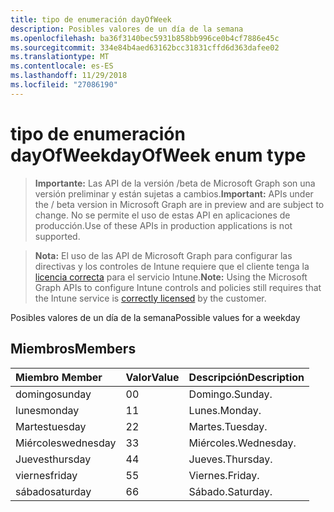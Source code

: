 ```yaml
---
title: tipo de enumeración dayOfWeek
description: Posibles valores de un día de la semana
ms.openlocfilehash: ba36f3140bec5931b858bb996ce0b4cf7886e45c
ms.sourcegitcommit: 334e84b4aed63162bcc31831cffd6d363dafee02
ms.translationtype: MT
ms.contentlocale: es-ES
ms.lasthandoff: 11/29/2018
ms.locfileid: "27086190"
---
```

# <a name="dayofweek-enum-type"></a><span data-ttu-id="b068c-103">tipo de enumeración dayOfWeek</span><span class="sxs-lookup"><span data-stu-id="b068c-103">dayOfWeek enum type</span></span>

> <span data-ttu-id="b068c-104">**Importante:** Las API de la versión /beta de Microsoft Graph son una versión preliminar y están sujetas a cambios.</span><span class="sxs-lookup"><span data-stu-id="b068c-104">**Important:** APIs under the / beta version in Microsoft Graph are in preview and are subject to change.</span></span> <span data-ttu-id="b068c-105">No se permite el uso de estas API en aplicaciones de producción.</span><span class="sxs-lookup"><span data-stu-id="b068c-105">Use of these APIs in production applications is not supported.</span></span>

> <span data-ttu-id="b068c-106">**Nota:** El uso de las API de Microsoft Graph para configurar las directivas y los controles de Intune requiere que el cliente tenga la [licencia correcta](https://go.microsoft.com/fwlink/?linkid=839381) para el servicio Intune.</span><span class="sxs-lookup"><span data-stu-id="b068c-106">**Note:** Using the Microsoft Graph APIs to configure Intune controls and policies still requires that the Intune service is [correctly licensed](https://go.microsoft.com/fwlink/?linkid=839381) by the customer.</span></span>

<span data-ttu-id="b068c-107">Posibles valores de un día de la semana</span><span class="sxs-lookup"><span data-stu-id="b068c-107">Possible values for a weekday</span></span>
## <a name="members"></a><span data-ttu-id="b068c-108">Miembros</span><span class="sxs-lookup"><span data-stu-id="b068c-108">Members</span></span>
|<span data-ttu-id="b068c-109">Miembro	</span><span class="sxs-lookup"><span data-stu-id="b068c-109">Member</span></span>|<span data-ttu-id="b068c-110">Valor</span><span class="sxs-lookup"><span data-stu-id="b068c-110">Value</span></span>|<span data-ttu-id="b068c-111">Descripción</span><span class="sxs-lookup"><span data-stu-id="b068c-111">Description</span></span>|
|:---|:---|:---|
|<span data-ttu-id="b068c-112">domingo</span><span class="sxs-lookup"><span data-stu-id="b068c-112">sunday</span></span>|<span data-ttu-id="b068c-113">0</span><span class="sxs-lookup"><span data-stu-id="b068c-113">0</span></span>|<span data-ttu-id="b068c-114">Domingo.</span><span class="sxs-lookup"><span data-stu-id="b068c-114">Sunday.</span></span>|
|<span data-ttu-id="b068c-115">lunes</span><span class="sxs-lookup"><span data-stu-id="b068c-115">monday</span></span>|<span data-ttu-id="b068c-116">1</span><span class="sxs-lookup"><span data-stu-id="b068c-116">1</span></span>|<span data-ttu-id="b068c-117">Lunes.</span><span class="sxs-lookup"><span data-stu-id="b068c-117">Monday.</span></span>|
|<span data-ttu-id="b068c-118">Martes</span><span class="sxs-lookup"><span data-stu-id="b068c-118">tuesday</span></span>|<span data-ttu-id="b068c-119">2</span><span class="sxs-lookup"><span data-stu-id="b068c-119">2</span></span>|<span data-ttu-id="b068c-120">Martes.</span><span class="sxs-lookup"><span data-stu-id="b068c-120">Tuesday.</span></span>|
|<span data-ttu-id="b068c-121">Miércoles</span><span class="sxs-lookup"><span data-stu-id="b068c-121">wednesday</span></span>|<span data-ttu-id="b068c-122">3</span><span class="sxs-lookup"><span data-stu-id="b068c-122">3</span></span>|<span data-ttu-id="b068c-123">Miércoles.</span><span class="sxs-lookup"><span data-stu-id="b068c-123">Wednesday.</span></span>|
|<span data-ttu-id="b068c-124">Jueves</span><span class="sxs-lookup"><span data-stu-id="b068c-124">thursday</span></span>|<span data-ttu-id="b068c-125">4</span><span class="sxs-lookup"><span data-stu-id="b068c-125">4</span></span>|<span data-ttu-id="b068c-126">Jueves.</span><span class="sxs-lookup"><span data-stu-id="b068c-126">Thursday.</span></span>|
|<span data-ttu-id="b068c-127">viernes</span><span class="sxs-lookup"><span data-stu-id="b068c-127">friday</span></span>|<span data-ttu-id="b068c-128">5</span><span class="sxs-lookup"><span data-stu-id="b068c-128">5</span></span>|<span data-ttu-id="b068c-129">Viernes.</span><span class="sxs-lookup"><span data-stu-id="b068c-129">Friday.</span></span>|
|<span data-ttu-id="b068c-130">sábado</span><span class="sxs-lookup"><span data-stu-id="b068c-130">saturday</span></span>|<span data-ttu-id="b068c-131">6</span><span class="sxs-lookup"><span data-stu-id="b068c-131">6</span></span>|<span data-ttu-id="b068c-132">Sábado.</span><span class="sxs-lookup"><span data-stu-id="b068c-132">Saturday.</span></span>|





